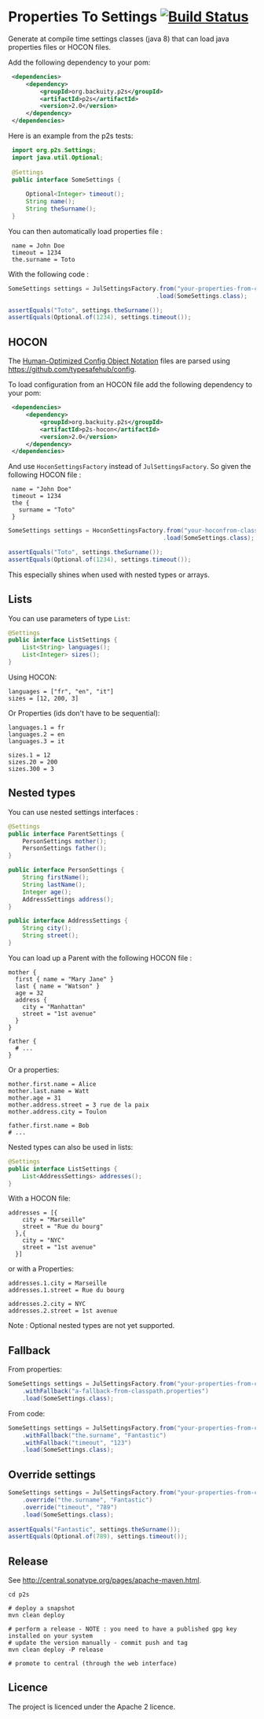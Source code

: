 Properties To Settings [![Build Status](https://travis-ci.org/backuity/p2s.png?branch=master)](https://travis-ci.org/backuity/p2s)
======================


Generate at compile time settings classes (java 8) that can load java properties files or HOCON files.

Add the following dependency to your pom:

```xml
 <dependencies>
     <dependency>
         <groupId>org.backuity.p2s</groupId>
         <artifactId>p2s</artifactId>
         <version>2.0</version>
     </dependency>
 </dependencies>
```

Here is an example from the p2s tests:
  
```java     
 import org.p2s.Settings;
 import java.util.Optional;
 
 @Settings
 public interface SomeSettings {
 
     Optional<Integer> timeout();
     String name();
     String theSurname();
 }
 ```

You can then automatically load properties file :

     name = John Doe
     timeout = 1234
     the.surname = Toto
     
With the following code :
    
```java
SomeSettings settings = JulSettingsFactory.from("your-properties-from-classpath.properties")
                                          .load(SomeSettings.class);

assertEquals("Toto", settings.theSurname());
assertEquals(Optional.of(1234), settings.timeout());
```

## HOCON

The [Human-Optimized Config Object Notation](https://github.com/typesafehub/config/blob/master/HOCON.md) files are parsed
using <https://github.com/typesafehub/config>.

To load configuration from an HOCON file add the following dependency to your pom:

```xml
 <dependencies>
     <dependency>
         <groupId>org.backuity.p2s</groupId>
         <artifactId>p2s-hocon</artifactId>
         <version>2.0</version>
     </dependency>
 </dependencies>
```

And use `HoconSettingsFactory` instead of `JulSettingsFactory`.
So given the following HOCON file :

     name = "John Doe"
     timeout = 1234
     the {
       surname = "Toto"
     }

```java
SomeSettings settings = HoconSettingsFactory.from("your-hoconfrom-classpath.conf")
                                            .load(SomeSettings.class);

assertEquals("Toto", settings.theSurname());
assertEquals(Optional.of(1234), settings.timeout());
```

This especially shines when used with nested types or arrays.

## Lists

You can use parameters of type `List`:

```java
@Settings
public interface ListSettings {
    List<String> languages();
    List<Integer> sizes();
}
```

Using HOCON:

    languages = ["fr", "en", "it"]
    sizes = [12, 200, 3]

Or Properties (ids don't have to be sequential):

    languages.1 = fr
    languages.2 = en
    languages.3 = it

    sizes.1 = 12
    sizes.20 = 200
    sizes.300 = 3

## Nested types

You can use nested settings interfaces :

```java
@Settings
public interface ParentSettings {
    PersonSettings mother();
    PersonSettings father();
}

public interface PersonSettings {
    String firstName();
    String lastName();
    Integer age();
    AddressSettings address();
}

public interface AddressSettings {
    String city();
    String street();
}
```

You can load up a Parent with the following HOCON file :

    mother {
      first { name = "Mary Jane" }
      last { name = "Watson" }
      age = 32
      address {
        city = "Manhattan"
        street = "1st avenue"
      }
    }

    father {
      # ...
    }

Or a properties:

    mother.first.name = Alice
    mother.last.name = Watt
    mother.age = 31
    mother.address.street = 3 rue de la paix
    mother.address.city = Toulon

    father.first.name = Bob
    # ...

Nested types can also be used in lists:

```java
@Settings
public interface ListSettings {
    List<AddressSettings> addresses();
}
```

With a HOCON file:

    addresses = [{
        city = "Marseille"
        street = "Rue du bourg"
      },{
        city = "NYC"
        street = "1st avenue"
      }]

or with a Properties:

    addresses.1.city = Marseille
    addresses.1.street = Rue du bourg

    addresses.2.city = NYC
    addresses.2.street = 1st avenue

Note : Optional nested types are not yet supported.

## Fallback

From properties:

```java
SomeSettings settings = JulSettingsFactory.from("your-properties-from-classpath.properties")
    .withFallback("a-fallback-from-classpath.properties")
    .load(SomeSettings.class);
```

From code:

```java
SomeSettings settings = JulSettingsFactory.from("your-properties-from-classpath.properties")
    .withFallback("the.surname", "Fantastic")
    .withFallback("timeout", "123")
    .load(SomeSettings.class);
```

## Override settings

```java
SomeSettings settings = JulSettingsFactory.from("your-properties-from-classpath.properties")
    .override("the.surname", "Fantastic")
    .override("timeout", "789")
    .load(SomeSettings.class);
     
assertEquals("Fantastic", settings.theSurname());
assertEquals(Optional.of(789), settings.timeout());     
```
     
## Release

See <http://central.sonatype.org/pages/apache-maven.html>.

    cd p2s

    # deploy a snapshot
    mvn clean deploy
    
    # perform a release - NOTE : you need to have a published gpg key installed on your system    
    # update the version manually - commit push and tag
    mvn clean deploy -P release
    
    # promote to central (through the web interface)

## Licence

The project is licenced under the Apache 2 licence.

